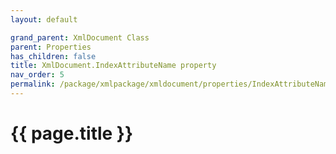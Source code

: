 ```yaml
---
layout: default

grand_parent: XmlDocument Class
parent: Properties
has_children: false
title: XmlDocument.IndexAttributeName property
nav_order: 5
permalink: /package/xmlpackage/xmldocument/properties/IndexAttributeName
---
```

# {{ page.title }}
